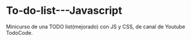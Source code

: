 # To-do-list---Javascript
Minicurso de una TODO list(mejorado) con JS y CSS, de canal de Youtube TodoCode.
